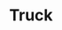 ---
layout: child_layout/cargo_categories_category
title: Truck
permalink: /cargo-categories/truck-transport/truck/
hero: /assets/img/content/hero/fullsize/truck.jpg
hero_classes: is-fullscreen
side_nav_id: 3
content_type: cargo_item
---